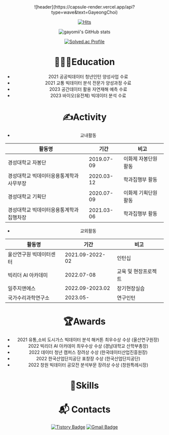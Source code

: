 <div align="center">
  ![header](https://capsule-render.vercel.app/api?type=wave&text=GayeongChoi)

[![Hits](https://hits.seeyoufarm.com/api/count/incr/badge.svg?url=https%3A%2F%2Fgithub.com%2Fgayomiiiii&count_bg=%23FEFFC3&title_bg=%23FFC6C6&icon=&icon_color=%23F0F0F0&title=hits&edge_flat=false)](https://hits.seeyoufarm.com)


![gayomii's GitHub stats](https://github-readme-stats.vercel.app/api?username=gayomiiiii&show_icons=true&theme=radical)

[![Solved.ac Profile](http://mazassumnida.wtf/api/v2/generate_badge?boj=yh460700)](https://solved.ac/yh460700/)

# 👩🏻‍💻Education
- 2021 공공빅데이터 청년인턴 양성사업 수료
- 2021 교통 빅데이터 분석 전문가 양성과정 수료
- 2023 공간데이터 활용 자연재해 예측 수료
- 2023 바이오(유전체) 빅데이터 분석 수료


# ✍️Activity

- 교내활동

| 활동명                               | 기간       | 비고               |
|--------------------------------------|------------|--------------------|
| 경성대학교 자봉단                      | 2019.07-09 | 이화제 자봉단원 활동 |
| 경성대학교 빅데이터응용통계학과 사무부장 | 2020.03-12 | 학과집행부 활동     |
| 경성대학교 기획단                      | 2020.07-09 | 이화제 기획단원 활동 |
| 경성대학교 빅데이터응용통계학과 집행차장 | 2021.03-06 | 학과집행부 활동     |


- 교외활동

| 활동명                  | 기간            | 비고                    |
|-------------------------|-----------------|-------------------------|
| 울산연구원 빅데이터센터   | 2021.09-2022-02 | 인턴십                  |
| 빅리더 AI 아카데미       | 2022.07-08      | 교육 및 현장프로젝트     |
| 일주지앤에스             | 2022.09-2023.02 | 장기현장실습             |
| 국가수리과학연구소        | 2023.05-        | 연구인턴                |


# 🏆Awards
- 2021 유통,소비 도시가스 빅데이터 분석 해커톤 최우수상 수상 (울산연구원장)
- 2022 빅리더 AI 아카데미 최우수상 수상 (경남대학교 산학부총장)
- 2022 데이터 청년 캠퍼스 장려상 수상 (한국데이터산업진흥원장)
- 2022 한국산업단지공단 표창장 수상 (한국산업단지공단)
- 2022 창원 빅데이터 공모전 분석부문 장려상 수상 (창원특례시장)


# 💪Skills

# :mailbox_with_mail: Contacts
[![Tistory Badge](http://img.shields.io/badge/Tistory-000000.svg?&style=flat-square&logo=Tistory&link=https://gayomii.tistory.com/)](https://gayomii.tistory.com/)
[![Gmail Badge](https://img.shields.io/badge/Gmail-d14836?style=flat-square&logo=Gmail&logoColor=white&link=mailto:yh460700@gmail.com)](yh460700@gmail.com)
</div>
